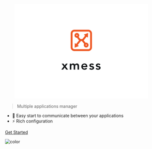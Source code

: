 <p align="center">
    <a href="https://ciklum-digital.github.io/xmess/">
        <img width="440" src="assets/images/xmess.png" alt="xmess icon">
    </a>    
</p>

> Multiple applications manager

- 🚀 Easy start to communicate between your applications
- ⚡️️ Rich configuration

<div style="" class="buttons">
  <a href="#/README"><span>Get Started</span></a>
</div>

![color](#ffffff)
